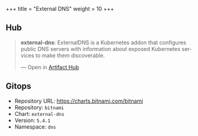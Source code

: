 +++
title = "External DNS"
weight = 10
+++

## Hub

<div class="artifacthub-widget" data-url="https://artifacthub.io/packages/helm/bitnami/external-dns" data-theme="light" data-header="true" data-responsive="false"><blockquote><p lang="en" dir="ltr"><b>external-dns</b>: ExternalDNS is a Kubernetes addon that configures public DNS servers with information about exposed Kubernetes services to make them discoverable.</p>&mdash; Open in <a href="https://artifacthub.io/packages/helm/bitnami/external-dns">Artifact Hub</a></blockquote></div><script async src="https://artifacthub.io/artifacthub-widget.js"></script>

## Gitops

<!-- BEGIN_PORTEFAIX_DOC -->

* Repository URL: https://charts.bitnami.com/bitnami
* Repository: `bitnami`
* Chart: `external-dns`
* Version: `5.4.1`
* Namespace: `dns`

<!-- END_PORTEFAIX_DOC -->
